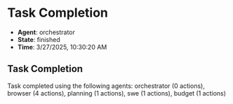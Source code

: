 # Task Completion

- **Agent**: orchestrator
- **State**: finished
- **Time**: 3/27/2025, 10:30:20 AM

## Task Completion

Task completed using the following agents: orchestrator (0 actions), browser (4 actions), planning (1 actions), swe (1 actions), budget (1 actions)

